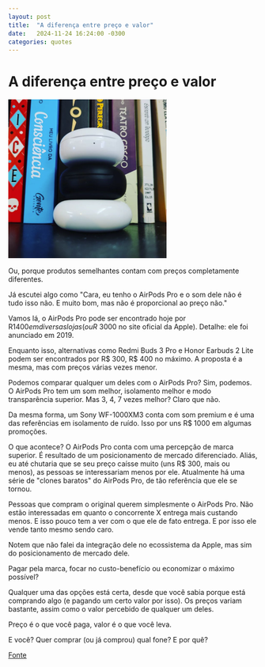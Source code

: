 ```yaml
---
layout: post
title:  "A diferença entre preço e valor"
date:   2024-11-24 16:24:00 -0300
categories: quotes
---
```


# A diferença entre preço e valor

[![A diferença entre preço e valor](/assets/pedro-cipoli-preco-valor.png)](https://www.instagram.com/p/CZz6YFnleTg/?igsh=MTBzbmNyNnRoeGZneA==)

Ou, porque produtos semelhantes contam com preços completamente diferentes.

Já escutei algo como "Cara, eu tenho o AirPods Pro e o som dele não é tudo isso não. E muito bom, mas não é proporcional ao preço não."

Vamos lá, o AirPods Pro pode ser encontrado hoje por R$1400 em diversas lojas (ou R$ 3000 no site oficial da Apple). Detalhe: ele foi anunciado em 2019.

Enquanto isso, alternativas como Redmi Buds 3 Pro e Honor Earbuds 2 Lite podem ser encontrados por R$ 300, R$ 400 no máximo. A proposta é a mesma, mas com preços várias vezes menor.

Podemos comparar qualquer um deles com o AirPods Pro? Sim, podemos. O AirPods Pro tem um som melhor, isolamento melhor e modo transparência superior. Mas 3, 4, 7 vezes melhor? Claro que não.

Da mesma forma, um Sony WF-1000XM3 conta com som premium e é uma das referências em isolamento de ruído. Isso por uns R$ 1000 em algumas promoções.

O que acontece? O AirPods Pro conta com uma percepção de marca superior. É resultado de um posicionamento de mercado diferenciado. Aliás, eu até chutaria que se seu preço caísse muito (uns R$ 300, mais ou menos), as pessoas se interessariam menos por ele. Atualmente há uma série de "clones baratos" do AirPods Pro, de tão referência que ele se tornou.

Pessoas que compram o original querem simplesmente o AirPods Pro. Não estão interessadas em quanto o concorrente X entrega mais custando menos. E isso pouco tem a ver com o que ele de fato entrega. E por isso ele vende tanto mesmo sendo caro.

Notem que não falei da integração dele no ecossistema da Apple, mas sim do posicionamento de mercado dele.

Pagar pela marca, focar no custo-benefício ou economizar o máximo possível?

Qualquer uma das opções está certa, desde que você sabia porque está comprando algo (e pagando um certo valor por isso). Os preços variam bastante, assim como o valor percebido de qualquer um deles.

Preço é o que você paga, valor é o que você leva.

E você? Quer comprar (ou já comprou) qual fone? E por quê?

[Fonte](https://www.instagram.com/p/CZz6YFnleTg/?igsh=MTBzbmNyNnRoeGZneA==)